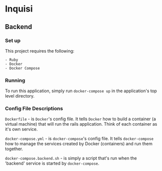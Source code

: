 # Inquisi
## Backend

### Set up
This project requires the following:

    - Ruby
    - Docker
    - Docker Compose

### Running
To run this application, simply run `docker-compose up` in the application's top level directory.

### Config File Descriptions
`Dockerfile` - is `Docker`'s config file. It tells `Docker` how to build a container (a virtual machine) that will run the rails application. Think of each container as it's own service.

`docker-compose.yml` - is `docker-compose`'s config file. It tells `docker-compose` how to manage the services created by Docker (containers) and run them together.

`docker-compose.backend.sh` - is simply a script that's run when the 'backend' service is started by `docker-compose`.
